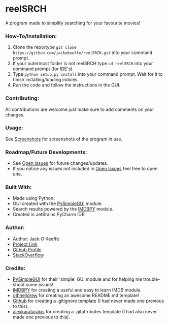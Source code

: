 # reelSRCH
A program made to simplify searching for your favourite movies!

### How-To/Installation:
1. Clone the repo/type `git clone https://github.com/jackokeeffe/reelSRCH.git` into your command prompt.
2. If your outermost folder is not reelSRCH type `cd reelSRCH` into your command prompt (for IDE's).
3. Type `python setup.py install` into your command prompt. Wait for it to finish installing/loading indices.
4. Run the code and follow the instructions in the GUI.

### Contributing:
All contributions are welcome just make sure to add comments on your changes.

### Usage:
See [Screenshots](https://github.com/jackokeeffe/reelSRCH/tree/master/screenshots) for screenshots of the program in use.

### Roadmap/Future Developments:
- See [Open Issues](https://github.com/jackokeeffe/reelSRCH/issues) for future changes/updates.
- If you notice any issues not included in [Open Issues](https://github.com/jackokeeffe/reelSRCH/issues) feel free to open one.

### Built With:
- Made using Python.
- GUI created with the [PySimpleGUI](https://github.com/nngogol/PySimpleGUIDesigner) module.
- Search results powered by the [IMDBPY](https://imdbpy.github.io/) module.
- Created in JetBrains PyCharm IDE!

### Author:
- Author: Jack O'Keeffe
- [Project Link](https://github.com/jackokeeffe/reelSRCH)
- [Github Profile](https://github.com/jackokeeffe)
- [StackOverflow](https://stackoverflow.com/users/14068649/jack?tab=profile)

### Credits:
- [PySimpleGUI](https://github.com/nngogol/PySimpleGUIDesigner) for their 'simple' GUI module and for helping me trouble-shoot some issues!
- [IMDBPY](https://imdbpy.github.io/) for creating a useful and easy to learn IMDB module.
- [othneildrew](https://github.com/othneildrew/Best-README-Template) for creating an awesome README.md template!
- [Github](https://github.com/github/gitignore) for creating a .gitignore template (I had never made one previous to this).
- [alexkaratarakis](https://github.com/alexkaratarakis/gitattributes) for creating a .gitattributes template (I had also never made one previous to this).